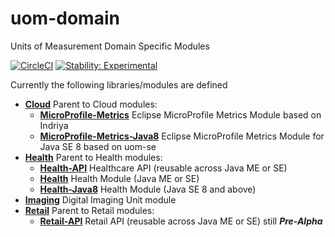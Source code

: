 # uom-domain

Units of Measurement Domain Specific Modules

[![CircleCI](https://circleci.com/gh/unitsofmeasurement/uom-domain.svg?style=svg)](https://circleci.com/gh/unitsofmeasurement/uom-domain)
[![Stability: Experimental](https://masterminds.github.io/stability/experimental.svg)](https://masterminds.github.io/stability/experimental.html)

Currently the following libraries/modules are defined

* [**Cloud**](cloud) Parent to Cloud modules:
  * [**MicroProfile-Metrics**](cloud/mp-metrics) Eclipse MicroProfile Metrics Module based on Indriya
  * [**MicroProfile-Metrics-Java8**](cloud/mp-metrics-java8) Eclipse MicroProfile Metrics Module for Java SE 8 based on uom-se
* [**Health**](health) Parent to Health modules:
  * [**Health-API**](health/health-api) Healthcare API (reusable across Java ME or SE)
  * [**Health**](health/health) Health Module (Java ME or SE)
  * [**Health-Java8**](health/health-java8) Health Module (Java SE 8 and above)
* [**Imaging**](imaging) Digital Imaging Unit module
* [**Retail**](retail) Parent to Retail modules:
  * [**Retail-API**](retail/retail-api) Retail API (reusable across Java ME or SE) still ***Pre-Alpha***
